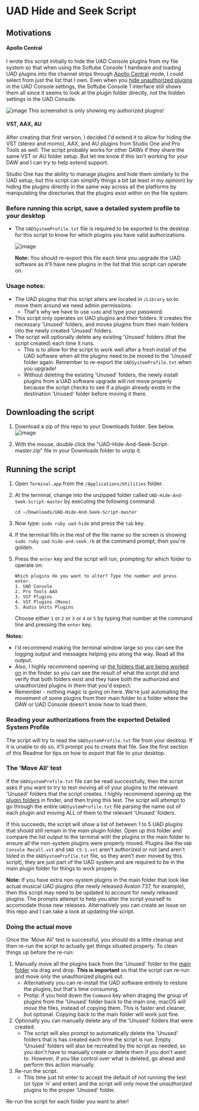 # UAD Hide and Seek Script

## Motivations

#### Apollo Central

I wrote this script initially to hide the UAD Console plugins from my file system so that when using the Softube Console 1 hardware and loading UAD plugins into the channel strips through [Apollo Central](https://www.softube.com/apollo#/) mode, I could select from just the list that I own. Even when you [hide unauthorized plugins](https://help.uaudio.com/hc/en-us/articles/210897963-Hiding-Plug-Ins-in-Console-2-0) in the UAD Console settings, the Softube Console 1 interface still shows them all since it seems to look at the plugin folder directly, not the hidden settings in the UAD Console.

![image](https://user-images.githubusercontent.com/4521/69012697-3af55380-093e-11ea-9409-cdfabaade3b5.png)
This screenshot is only showing my authorized plugins!

#### VST, AAX, AU

After creating that first version, I decided I'd extend it to allow for hiding the VST (stereo and momo), AAX, and AU plugins from Studio One and Pro Tools as well. The script probably works for other DAWs if they share the same VST or AU folder setup. But let me know if this isn't working for your DAW and I can try to help extend support.

Studio One has the ability to manage plugins and hide them similarly to the UAD setup, but this script can simplify things a bit (at least in my opinion) by hiding the plugins directly in the same way across all the platforms by manipulating the directories that the plugins exist within on the file system.

### Before running this script, save a detailed system profile to your desktop

* The `UADSystemProfile.txt` file is required to be exported to the desktop for this script to know for which plugins you have valid authorizations.

    ![image](https://user-images.githubusercontent.com/4521/69005051-c391d680-08e1-11ea-8cf7-d85fa5af8fac.png)
    
    **Note:** You should re-export this file each time you upgrade the UAD software as it'll have new plugins in the list that this script can operate on.


### Usage notes:

* The UAD plugins that this script alters are located in `/Library` so to move them around we need admin permissions.
  * That's why we have to use `sudo` and type your password.
* This script only operates on UAD plugins and their folders. It creates the necessary 'Unused' folders, and moves plugins from their main folders into the newly created 'Unused' folders.
* The script will optionally delete any existing 'Unused' folders (that the script created) each time it runs. 
  * This is to allow for the script to work well after a fresh install of the UAD software when all the plugins need to be moved to the 'Unused' folder again. Remember to re-export the `UADSystemProfile.txt` when you upgrade!
  * Without deleting the existing 'Unused' folders, the newly install plugins from a UAD software upgrade will not move properly because the script checks to see if a plugin already exists in the destination 'Unused' folder before moving it there.

## Downloading the script

1. Download a zip of this repo to your Downloads folder. See below.
    ![image](https://user-images.githubusercontent.com/4521/69011535-06c76600-0931-11ea-8d8b-1df3e5faa342.png)

1. With the mouse, double click the "UAD-Hide-And-Seek-Script-master.zip" file in your Downloads folder to unzip it.

## Running the script

1. Open `Terminal.app` from the `/Applications/Utilities` folder.
1. At the terminal, change into the unzipped folder called `UAD-Hide-And-Seek-Script-master` by executing the following command:

       cd ~/Downloads/UAD-Hide-And-Seek-Script-master
1. Now type: `sudo ruby uad-hide` and press the `tab` key.
1. If the terminal fills in the rest of the file name so the screen is showing `sudo ruby uad-hide-and-seek.rb` at the command prompt, then you're golden.
1. Press the `enter` key and the script will run, prompting for which folder to operate on:

       Which plugins do you want to alter? Type the number and press enter.
       1. UAD Console
       2. Pro Tools AAX
       3. VST Plugins
       4. VST Plugins (Mono)
       5. Audio Units Plugins

    Choose either `1` or `2` or `3` or `4` or `5` by typing that number at the command line and pressing the `enter` key.

**Notes:**
  * I'd recommend making the terminal window large so you can see the logging output and messages helping you along the way. Read all the output.
  * Also, I highly recommend opening up [the folders that are being worked on](https://help.uaudio.com/hc/en-us/articles/210216306-Default-Install-Locations-for-UAD-Plug-Ins) in the finder so you can see the result of what the script did and verify that both folders exist and they have both the authorized and unauthorized plugins in them that you'd expect.
  * Remember - nothing magic is going on here. We're just automating the movement of some plugins from their main folder to a folder where the DAW or UAD Console doesn't know how to load them.


### Reading your authorizations from the exported Detailed System Profile
The script will try to read the `UADSystemProfile.txt` file from your desktop. If it is unable to do so, it'll prompt you to create that file. See the first section of this Readme for tips on how to export that file to your desktop.

### The 'Move All' test
If the `UADSystemProfile.txt` file can be read successfully, then the script asks if you want to try to test moving all of your plugins to the relevant 'Unused' folders that the script creates. I highly recommend opening up the [plugin folders](https://help.uaudio.com/hc/en-us/articles/210216306-Default-Install-Locations-for-UAD-Plug-Ins) in finder, and then trying this test. The script will attempt to go through the entire `UADSystemProfile.txt` file parsing the name out of each plugin and moving ALL of them to the relevant 'Unused' folders. 

If this succeeds, the script will show a list of between 1 to 5 UAD plugins that should still remain in the main plugin folder. Open up this folder and compare the list output to the terminal with the plugins in the main folder to ensure all the non-system plugins were properly moved. Plugins like the `UAD Console Recall.vst` and `UAD CS-1.vst` aren't authorized or not (and aren't listed in the `UADSystemProfile.txt` file, so they aren't ever moved by this script), they are just part of the UAD system and are required to be in the main plugin folder for things to work properly.

**Note:** If you have extra non-system plugins in the main folder that look like actual musical UAD plugins (the newly released Avalon 737, for example), then this script may need to be updated to account for newly released plugins. The prompts attempt to help you alter the script yourself to accomodate those new releases. Alternatively you can create an issue on this repo and I can take a look at updating the script.

### Doing the actual move
Once the 'Move All' test is successful, you should do a little cleanup and then re-run the script to actually get things situated properly. To clean things up before the re-run:

1. Manually move all the plugins back from the 'Unused' folder to the [main folder](https://help.uaudio.com/hc/en-us/articles/210216306-Default-Install-Locations-for-UAD-Plug-Ins) via drag and drop. **This is important** so that the script can re-run and move only the unauthorized plugins out.
    * Alternatively you can re-install the UAD software entirely to restore the plugins, but that's time consuming.
    * Protip: if you hold down the `Command` key when draging the group of plugins from the 'Unused' folder back to the main one, macOS will _move_ the files, instead of copying them. This is faster and cleaner, but optional. Copying back to the main folder will work just fine.
1. Optionally you can manually delete any of the 'Unused' folders that were created.
    * The script will also prompt to automatically delete the 'Unused' folders that is has created each time the script is run. Empty 'Unused' folders will also be recreated by the script as needed, so you don't have to manually create or delete them if you don't want to. However, if you like control over what is deleted, go ahead and perform this action manually.
1. Re-run the script. 
    * This time just hit enter to accept the default of not running the test (or type 'n' and enter) and the script will only move the _unauthorized_ plugins to the proper 'Unused' folder.

Re-run the script for each folder you want to alter!
